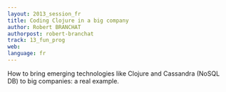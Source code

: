 ```yaml
---
layout: 2013_session_fr
title: Coding Clojure in a big company
author: Robert BRANCHAT
authorpost: robert-branchat
track: 13_fun_prog
web: 
language: fr
---
```


How to bring emerging technologies like Clojure and Cassandra (NoSQL DB) to big companies: a real example.

